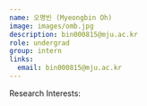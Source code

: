 ```yaml
---
name: 오명빈 (Myeongbin Oh)
image: images/omb.jpg
description: bin000815@mju.ac.kr
role: undergrad
group: intern
links:
  email: bin000815@mju.ac.kr
---
```


Research Interests:
